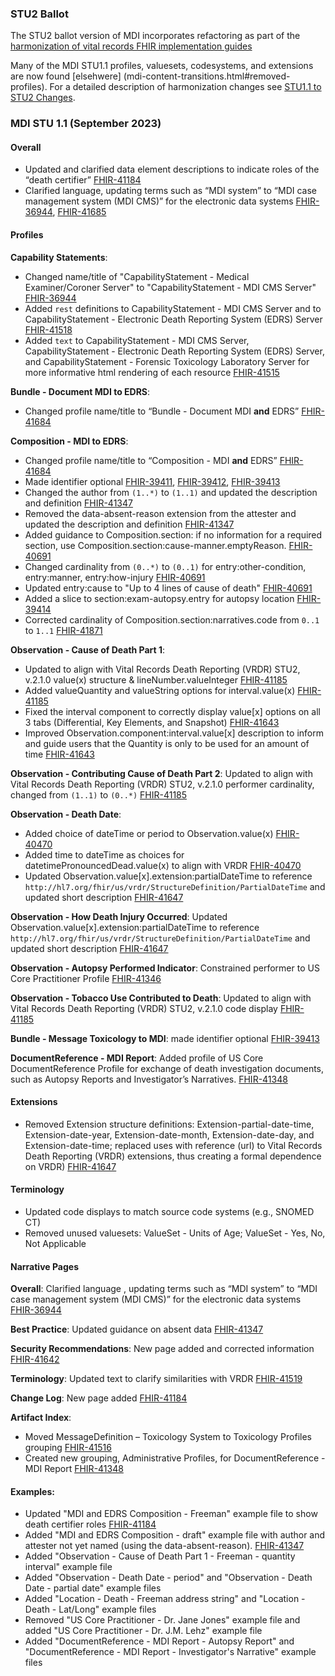 ### STU2 Ballot
The STU2 ballot version of MDI incorporates refactoring as part of the [harmonization of vital records FHIR implementation guides](https://hl7.org/fhir/us/vr-common-library/2024Jan/vr_ig_harmonization.html)

 Many of the MDI STU1.1 profiles, valuesets, codesystems, and extensions are now found [elsehwere]
 (mdi-content-transitions.html#removed-profiles).  For a detailed description of harmonization changes see [STU1.1 to STU2 Changes](mdi-content-transitions.html).

### MDI STU 1.1 (September 2023)

#### Overall
* Updated and clarified data element descriptions to indicate roles of the “death certifier” [FHIR-41184](https://jira.hl7.org/browse/FHIR-41184)
* Clarified language, updating terms such as “MDI system” to “MDI case management system (MDI CMS)” for the electronic data systems [FHIR-36944](https://jira.hl7.org/browse/FHIR-36944), [FHIR-41685](https://jira.hl7.org/browse/FHIR-41685)

#### Profiles

**Capability Statements**:
* Changed name/title of "CapabilityStatement - Medical Examiner/Coroner Server" to "CapabilityStatement - MDI CMS Server" [FHIR-36944](https://jira.hl7.org/browse/FHIR-36944)
* Added `rest` definitions to CapabilityStatement - MDI CMS Server and to CapabilityStatement - Electronic Death Reporting System (EDRS) Server [FHIR-41518](https://jira.hl7.org/browse/FHIR-41518)
* Added `text` to CapabilityStatement - MDI CMS Server, CapabilityStatement - Electronic Death Reporting System (EDRS) Server, and CapabilityStatement - Forensic Toxicology Laboratory Server for more informative html rendering of each resource [FHIR-41515](https://jira.hl7.org/browse/FHIR-41515)

**Bundle - Document MDI to EDRS**:
* Changed profile name/title to “Bundle - Document MDI **and** EDRS” [FHIR-41684](https://jira.hl7.org/browse/FHIR-41684)

**Composition - MDI to EDRS**:
* Changed profile name/title to “Composition - MDI **and** EDRS” [FHIR-41684](https://jira.hl7.org/browse/FHIR-41684)
* Made identifier optional  [FHIR-39411](https://jira.hl7.org/browse/FHIR-39411), [FHIR-39412](https://jira.hl7.org/browse/FHIR-39412), [FHIR-39413](https://jira.hl7.org/browse/FHIR-39413)
* Changed the author from `(1..*)` to `(1..1)` and updated the description and definition [FHIR-41347](https://jira.hl7.org/browse/FHIR-41347)
* Removed the data-absent-reason extension from the attester and updated the description and definition [FHIR-41347](https://jira.hl7.org/browse/FHIR-41347)
* Added guidance to Composition.section: if no information for a required section, use Composition.section:cause-manner.emptyReason. [FHIR-40691](https://jira.hl7.org/browse/FHIR-40691)
* Changed cardinality from `(0..*)` to `(0..1)` for entry:other-condition, entry:manner, entry:how-injury [FHIR-40691](https://jira.hl7.org/browse/FHIR-40691)
* Updated entry:cause to "Up to 4 lines of cause of death" [FHIR-40691](https://jira.hl7.org/browse/FHIR-40691)
* Added a slice to section:exam-autopsy.entry for autopsy location [FHIR-39414](https://jira.hl7.org/browse/FHIR-39414)
* Corrected cardinality of Composition.section:narratives.code from `0..1` to `1..1`  [FHIR-41871](https://jira.hl7.org/browse/FHIR-41871)

**Observation - Cause of Death Part 1**:
* Updated to align with Vital Records Death Reporting (VRDR) STU2, v.2.1.0 value(x) structure & lineNumber.valueInteger  [FHIR-41185](https://jira.hl7.org/browse/FHIR-41185)
* Added valueQuantity and valueString options for interval.value(x)  [FHIR-41185](https://jira.hl7.org/browse/FHIR-41185)
* Fixed the interval component to correctly display value[x] options on all 3 tabs (Differential, Key Elements, and Snapshot) [FHIR-41643](https://jira.hl7.org/browse/FHIR-41643)
* Improved Observation.component:interval.value[x] description to inform and guide users that the Quantity is only to be used for an amount of time [FHIR-41643](https://jira.hl7.org/browse/FHIR-41643)

**Observation - Contributing Cause of Death Part 2**: Updated to align with Vital Records Death Reporting (VRDR) STU2, v.2.1.0 performer cardinality, changed from `(1..1)` to `(0..*)` [FHIR-41185](https://jira.hl7.org/browse/FHIR-41185)

**Observation - Death Date**:
* Added choice of dateTime or period to Observation.value(x)  [FHIR-40470](https://jira.hl7.org/browse/FHIR-40470)
* Added time to dateTime as choices for datetimePronouncedDead.value(x) to align with VRDR  [FHIR-40470](https://jira.hl7.org/browse/FHIR-40470)
* Updated Observation.value[x].extension:partialDateTime to reference `http://hl7.org/fhir/us/vrdr/StructureDefinition/PartialDateTime` and updated short description [FHIR-41647](https://jira.hl7.org/browse/FHIR-41647)

**Observation - How Death Injury Occurred**: Updated Observation.value[x].extension:partialDateTime to reference `http://hl7.org/fhir/us/vrdr/StructureDefinition/PartialDateTime` and updated short description [FHIR-41647](https://jira.hl7.org/browse/FHIR-41647)


**Observation - Autopsy Performed Indicator**: Constrained performer to US Core Practitioner Profile [FHIR-41346](https://jira.hl7.org/browse/FHIR-41346)

**Observation - Tobacco Use Contributed to Death**: Updated to align with Vital Records Death Reporting (VRDR) STU2, v.2.1.0 code display [FHIR-41185](https://jira.hl7.org/browse/FHIR-41185)

**Bundle - Message Toxicology to MDI**: made identifier optional [FHIR-39413](https://jira.hl7.org/browse/FHIR-39413)

**DocumentReference - MDI Report**: Added profile of US Core DocumentReference Profile for exchange of death investigation documents, such as Autopsy Reports and Investigator’s Narratives. [FHIR-41348](https://jira.hl7.org/browse/FHIR-41348)

#### Extensions
* Removed Extension structure definitions:  Extension-partial-date-time, Extension-date-year, Extension-date-month, Extension-date-day, and Extension-date-time; replaced uses with reference (url) to Vital Records Death Reporting (VRDR) extensions, thus creating a formal dependence on VRDR) [FHIR-41647](https://jira.hl7.org/browse/FHIR-41647)

#### Terminology
* Updated code displays to match source code systems (e.g., SNOMED CT)
* Removed unused valuesets: ValueSet - Units of Age; ValueSet - Yes, No, Not Applicable

#### Narrative Pages
**Overall**: Clarified language , updating terms such as “MDI system” to “MDI case management system (MDI CMS)” for the electronic data systems [FHIR-36944](https://jira.hl7.org/browse/FHIR-36944)

**Best Practice**: Updated guidance on absent data [FHIR-41347](https://jira.hl7.org/browse/FHIR-41347)

**Security Recommendations**: New page added and corrected information [FHIR-41642](https://jira.hl7.org/browse/FHIR-41642)

**Terminology**: Updated text to clarify similarities with VRDR [FHIR-41519](https://jira.hl7.org/browse/FHIR-41519)

**Change Log**: New page added [FHIR-41184](https://jira.hl7.org/browse/FHIR-41184)

**Artifact Index**:
* Moved  MessageDefinition – Toxicology System to Toxicology Profiles grouping [FHIR-41516](https://jira.hl7.org/browse/FHIR-41516)
* Created new grouping, Administrative Profiles, for DocumentReference - MDI Report [FHIR-41348](https://jira.hl7.org/browse/FHIR-41348)


#### Examples: 
* Updated "MDI and EDRS Composition - Freeman" example file to show death certifier roles  [FHIR-41184](https://jira.hl7.org/browse/FHIR-41184)
* Added "MDI and EDRS Composition - draft" example file with author and attester not yet named (using the data-absent-reason). [FHIR-41347](https://jira.hl7.org/browse/FHIR-41347)
* Added "Observation - Cause of Death Part 1 - Freeman - quantity interval" example file
* Added "Observation - Death Date - period" and "Observation - Death Date - partial date" example files
* Added "Location - Death - Freeman address string" and "Location - Death - Lat/Long" example files
* Removed "US Core Practitioner - Dr. Jane Jones" example file and added "US Core Practitioner - Dr. J.M. Lehz" example file
* Added "DocumentReference - MDI Report - Autopsy Report" and "DocumentReference - MDI Report - Investigator's Narrative" example files
